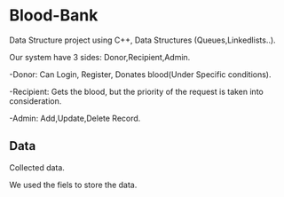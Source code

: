 # Blood-Bank
Data Structure project using C++, Data Structures (Queues,Linkedlists..).

Our system have 3 sides: Donor,Recipient,Admin.

-Donor: Can Login, Register, Donates blood(Under Specific conditions).

-Recipient: Gets the blood, but the priority of the request is taken into consideration.

-Admin: Add,Update,Delete Record.

## Data
Collected data.

We used the fiels to store the data.
